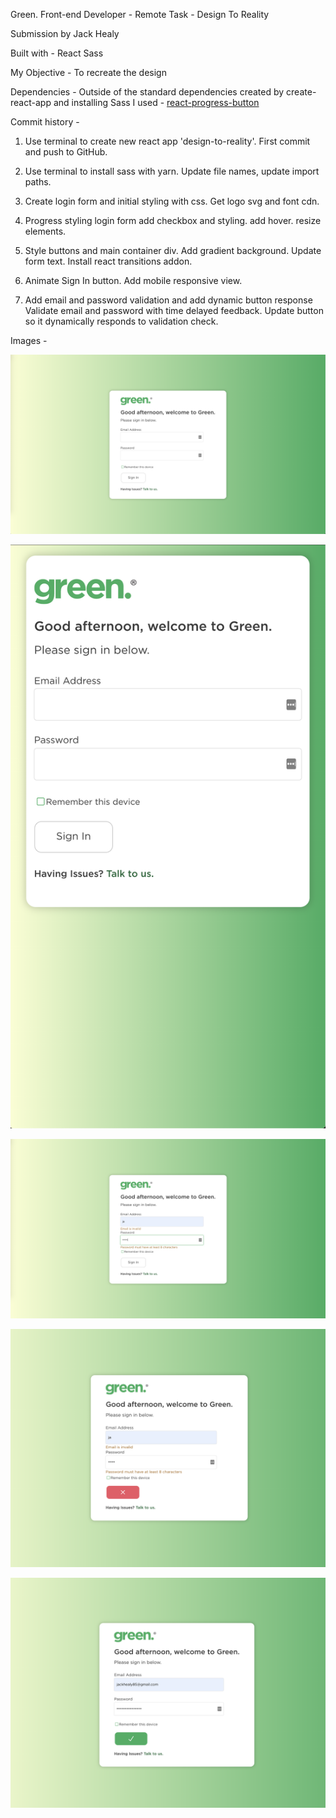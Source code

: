 Green.
Front-end Developer - Remote Task - Design To Reality

Submission by Jack Healy

Built with -
React
Sass

My Objective -
To recreate the design

Dependencies -
Outside of the standard dependencies created by create-react-app and installing Sass I used -
[react-progress-button](https://github.com/mathieudutour/react-progress-button)

Commit history -

1. Use terminal to create new react app 'design-to-reality'. First commit and push to GitHub.

2. Use terminal to install sass with yarn. Update file names, update import paths.

3. Create login form and initial styling with css. Get logo svg and font cdn.

4. Progress styling login form add checkbox and styling. add hover. resize elements.

5. Style buttons and main container div. Add gradient background. Update form text. Install react transitions addon.

6. Animate Sign In button. Add mobile responsive view.

7. Add email and password validation and add dynamic button response Validate email and password with time delayed feedback. Update button so it dynamically responds to validation check.

Images -

![Main View](images/main.png?raw=true "Main View")

![Main View](images/mobile-view.png?raw=true "Mobile View")

![Main View](images/form-validation.png?raw=true "Form Validation")

![Main View](images/button-error.png?raw=true "Button Error")

![Main View](images/button-success.png?raw=true "Button Success")
